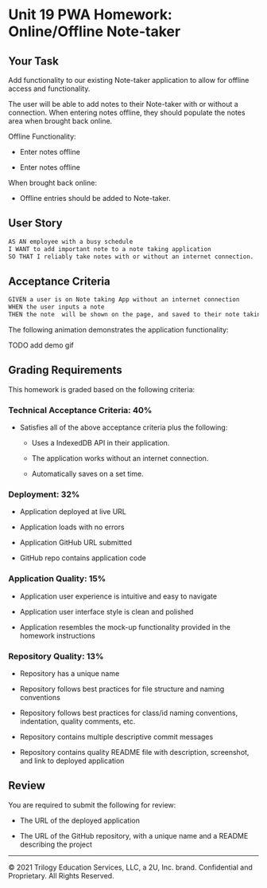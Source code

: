 # Unit 19 PWA Homework: Online/Offline Note-taker

## Your Task

Add functionality to our existing Note-taker application to allow for offline access and functionality.

The user will be able to add notes to their Note-taker with or without a connection. When entering notes offline, they should populate the notes area when brought back online.

Offline Functionality:

  * Enter notes offline

  * Enter notes offline

When brought back online:

  * Offline entries should be added to Note-taker.

## User Story

```md
AS AN employee with a busy schedule
I WANT to add important note to a note taking application
SO THAT I reliably take notes with or without an internet connection.
```

## Acceptance Criteria

```md
GIVEN a user is on Note taking App without an internet connection
WHEN the user inputs a note
THEN the note  will be shown on the page, and saved to their note taking application when their connection is back online.
```

The following animation demonstrates the application functionality:

TODO add demo gif


## Grading Requirements

This homework is graded based on the following criteria: 

### Technical Acceptance Criteria: 40%

* Satisfies all of the above acceptance criteria plus the following:

  * Uses a IndexedDB API in their application.

  * The application works without an internet connection. 

  * Automatically saves on a set time.

### Deployment: 32%

* Application deployed at live URL

* Application loads with no errors

* Application GitHub URL submitted

* GitHub repo contains application code

### Application Quality: 15%

* Application user experience is intuitive and easy to navigate

* Application user interface style is clean and polished

* Application resembles the mock-up functionality provided in the homework instructions

### Repository Quality: 13%

* Repository has a unique name

* Repository follows best practices for file structure and naming conventions

* Repository follows best practices for class/id naming conventions, indentation, quality comments, etc.

* Repository contains multiple descriptive commit messages

* Repository contains quality README file with description, screenshot, and link to deployed application

## Review

You are required to submit the following for review:

* The URL of the deployed application

* The URL of the GitHub repository, with a unique name and a README describing the project

- - -
© 2021 Trilogy Education Services, LLC, a 2U, Inc. brand. Confidential and Proprietary. All Rights Reserved.
